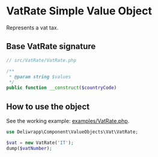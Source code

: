 VatRate Simple Value Object
===========================

Represents a vat tax.

## Base VatRate signature

```php
// src/VatRate/VatRate.php

/**
 * @param string $values
 */
public function __construct($countryCode)
```

## How to use the object

See the working example: [examples/VatRate.php](examples/Vat.php).

```php
use Deliwrapp\Component\ValueObjects\Vat\VatRate;

$vat = new VatRate('IT');
dump($vatNumber);
```